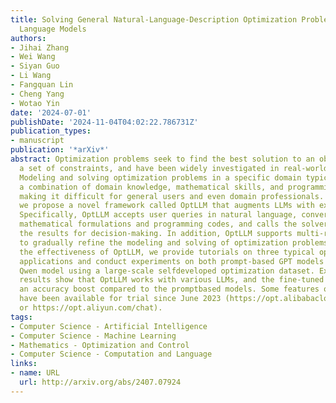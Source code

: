 ```yaml
---
title: Solving General Natural-Language-Description Optimization Problems with Large
  Language Models
authors:
- Jihai Zhang
- Wei Wang
- Siyan Guo
- Li Wang
- Fangquan Lin
- Cheng Yang
- Wotao Yin
date: '2024-07-01'
publishDate: '2024-11-04T04:02:22.786731Z'
publication_types:
- manuscript
publication: '*arXiv*'
abstract: Optimization problems seek to find the best solution to an objective under
  a set of constraints, and have been widely investigated in real-world applications.
  Modeling and solving optimization problems in a specific domain typically require
  a combination of domain knowledge, mathematical skills, and programming ability,
  making it difficult for general users and even domain professionals. In this paper,
  we propose a novel framework called OptLLM that augments LLMs with external solvers.
  Specifically, OptLLM accepts user queries in natural language, convert them into
  mathematical formulations and programming codes, and calls the solvers to calculate
  the results for decision-making. In addition, OptLLM supports multi-round dialogues
  to gradually refine the modeling and solving of optimization problems. To illustrate
  the effectiveness of OptLLM, we provide tutorials on three typical optimization
  applications and conduct experiments on both prompt-based GPT models and a fine-tuned
  Qwen model using a large-scale selfdeveloped optimization dataset. Experimental
  results show that OptLLM works with various LLMs, and the fine-tuned model achieves
  an accuracy boost compared to the promptbased models. Some features of OptLLM framework
  have been available for trial since June 2023 (https://opt.alibabacloud.com/chat
  or https://opt.aliyun.com/chat).
tags:
- Computer Science - Artificial Intelligence
- Computer Science - Machine Learning
- Mathematics - Optimization and Control
- Computer Science - Computation and Language
links:
- name: URL
  url: http://arxiv.org/abs/2407.07924
---
```

